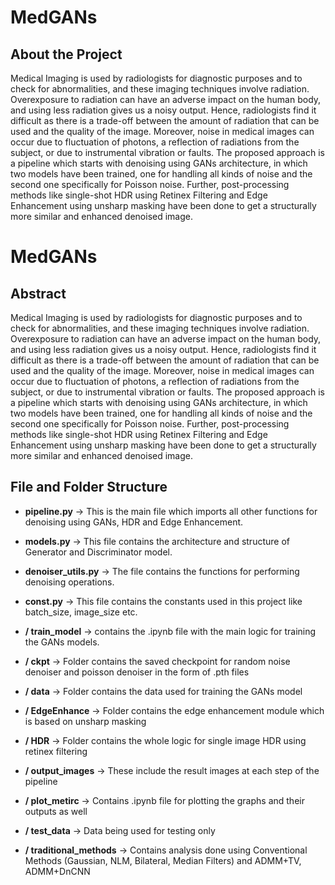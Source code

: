 # MedGANs

## About the Project

Medical Imaging is used by radiologists for diagnostic purposes and to check for abnormalities, and these imaging techniques involve radiation. Overexposure to radiation can have an adverse impact on the human body, and using less radiation gives us a noisy output. Hence, radiologists find it difficult as there is a trade-off between the amount of radiation that can be used and the quality of the image. Moreover, noise in medical images can occur due to fluctuation of photons, a reflection of radiations from the subject, or due to instrumental vibration or faults. The proposed approach is a pipeline which starts with denoising using GANs architecture, in which two models have been trained, one for handling all kinds of noise and the second one specifically for Poisson noise. Further, post-processing methods like single-shot HDR using Retinex Filtering and Edge Enhancement using unsharp masking have been done to get a structurally more similar and enhanced denoised image.

# MedGANs

## Abstract

Medical Imaging is used by radiologists for diagnostic purposes and to check for abnormalities, and these imaging techniques involve radiation. Overexposure to radiation can have an adverse impact on the human body, and using less radiation gives us a noisy output. Hence, radiologists find it difficult as there is a trade-off between the amount of radiation that can be used and the quality of the image. Moreover, noise in medical images can occur due to fluctuation of photons, a reflection of radiations from the subject, or due to instrumental vibration or faults. The proposed approach is a pipeline which starts with denoising using GANs architecture, in which two models have been trained, one for handling all kinds of noise and the second one specifically for Poisson noise. Further, post-processing methods like single-shot HDR using Retinex Filtering and Edge Enhancement using unsharp masking have been done to get a structurally more similar and enhanced denoised image.

## File and Folder Structure

- <b>pipeline.py</b> -> This is the main file which imports all other functions for denoising using GANs, HDR and Edge Enhancement. 

- <b>models.py</b> -> This file contains the architecture and structure of Generator and Discriminator model.

- <b>denoiser_utils.py</b> -> The file contains the functions for performing denoising operations.

- <b>const.py</b> -> This file contains the constants used in this project like batch_size, image_size etc.

- <b>/ train_model</b> -> contains the .ipynb file with the main logic for training the GANs models.

- <b>/ ckpt</b> -> Folder contains the saved checkpoint for random noise denoiser and poisson denoiser in the form of .pth files

- <b>/ data</b> -> Folder contains the data used for training the GANs model

- <b>/ EdgeEnhance</b> -> Folder contains the edge enhancement module which is based on unsharp masking

- <b>/ HDR</b> -> Folder contains the whole logic for single image HDR using retinex filtering

- <b>/ output_images</b> -> These include the result images at each step of the pipeline

- <b>/ plot_metirc</b> -> Contains .ipynb file for plotting the graphs and their outputs as well

- <b>/ test_data</b> -> Data being used for testing only

- <b>/ traditional_methods</b> -> Contains analysis done using Conventional Methods (Gaussian, NLM, Bilateral, Median Filters) and ADMM+TV, ADMM+DnCNN

